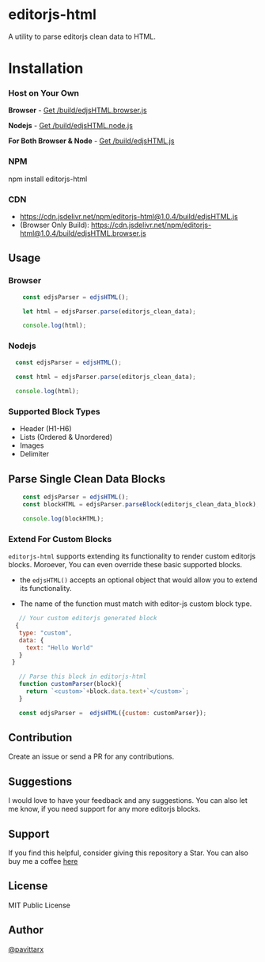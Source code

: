 # editorjs-html
A utility to parse editorjs clean data to HTML. 


# Installation

### Host on Your Own

**Browser** - [Get /build/edjsHTML.browser.js](./build/edjsHTML.browser.js)

**Nodejs** -  [Get /build/edjsHTML.node.js](./build/edjsHTML.node.js)

**For Both Browser & Node** - [Get /build/edjsHTML.js](./build/edjsHTML.js)

### NPM 

npm install editorjs-html

### CDN
* https://cdn.jsdelivr.net/npm/editorjs-html@1.0.4/build/edjsHTML.js
* (Browser Only Build): https://cdn.jsdelivr.net/npm/editorjs-html@1.0.4/build/edjsHTML.browser.js

## Usage

### Browser
```js
    const edjsParser = edjsHTML();

    let html = edjsParser.parse(editorjs_clean_data);

    console.log(html);
```

### Nodejs

```js
  const edjsParser = edjsHTML();
  
  const html = edjsParser.parse(editorjs_clean_data);

  console.log(html);
```

### Supported Block Types 

* Header (H1-H6)
* Lists (Ordered & Unordered)
* Images
* Delimiter 

## Parse Single Clean Data Blocks

```js
    const edjsParser = edjsHTML();
    const blockHTML = edjsParser.parseBlock(editorjs_clean_data_block);

    console.log(blockHTML);
```

### Extend For Custom Blocks 
`editorjs-html`  supports extending its functionality to render custom editorjs blocks. Moroever, You can even override these basic supported blocks.

* the `edjsHTML()` accepts an optional object that would allow you to extend its functionality. 

* The name of the function must match with editor-js custom block type. 

```js
   // Your custom editorjs generated block
  {
   type: "custom",
   data: {
     text: "Hello World"
   }
 }

```

```js
   // Parse this block in editorjs-html
   function customParser(block){
     return `<custom>`+block.data.text+`</custom>`;
   }

   const edjsParser =  edjsHTML({custom: customParser});

```

## Contribution 
Create an issue or send a PR for any contributions.

## Suggestions 
I would love to have your feedback and any suggestions. You can also let me know, if you need support for any more editorjs blocks. 

## Support 
If you find this helpful, consider giving this repository a Star. You can also buy me a coffee [here](https://www.buymeacoffee.com/pavittarx)

## License 
MIT Public License

## Author 
[@pavittarx](https://github.com/pavittarx)

